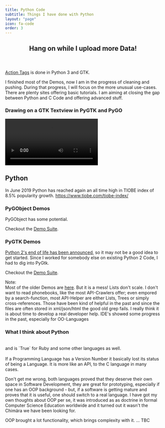 ```yaml
---
title: Python Code
subtitle: Things I have done with Python
layout: "page"
icon: fa-code
order: 3
---
```


<header>
  <h2 class="alt"><strong>Hang on while I upload more Data!</strong></h2>
</header>

[Action Tags](action_tags.html) is done in Python 3 and GTK.

I finished most of the Demos, now I am in the progress of cleaning and pushing. During that progress, I will focus on the more unusual use-cases. There are plenty sites offering basic tutorials. I am aiming at closing the gap between Python and C Code and offering advanced stuff.

### Drawing on a GTK Textview in PyGTK and PyGO
<video controls>
    <source src="assets/vids/Draw on textview.mp4.mp4" type="video/mp4">
    I'm sorry; your browser doesn't support HTML5 video in MP4 with H.264.
</video>

## Python

In June 2019 Python has reached again an all time high in TIOBE index of 8.5% popularity growth.
<https://www.tiobe.com/tiobe-index/>


### PyGObject Demos

PyGObject has some potential.

Checkout the [Demo Suite](https://github.com/Acry/PyGObject-GTK).

### PyGTK Demos

[Python 2's end of life has been announced](https://pythonclock.org/), so it may not be a good idea to get started. Since I worked for somebody else on existing Python 2 Code, I had to dig into PyGtk.

Checkout the [Demo Suite](https://github.com/Acry/PyGTK).

Note:<br>
Most of the older Demos are [here](https://github.com/Acry/CT-Z-Sandbox/tree/master/PyGtk). But it is a mess! Lists don't scale. I don't want to read phonebooks, like the most API-Crawlers offer; even empored by a search-function, most API-Helper are either Lists, Trees or simply cross-references. Those have been kind of helpful in the past and since the files are often stored in xml/json/html the good old grep fails. I really think it is about time to develop a real developer help. IDE's showed some progress in the past, especially for OO-Languages

### What I think about Python
<br>
and is `True` for Ruby and some other languages as well.<br>
<br>
If a Programming Language has a Version Number it basically lost its status of being a Language. It is more like an API, to the C language in many cases.<br>

Don't get me wrong, both languages proved that they deserve their own space in Software Development, they are great for prototyping, especially if one has an OOP background - but, if a software is getting mature and proves that it is useful, one should switch to a real language. I have got my own thoughts about OOP per se, it was introduced as as doctrine in formal Computer Science Education worldwide and it turned out it wasn't the Chimära we have been looking for.

OOP brought a lot functionality, which brings complexity with it. ... TBC
